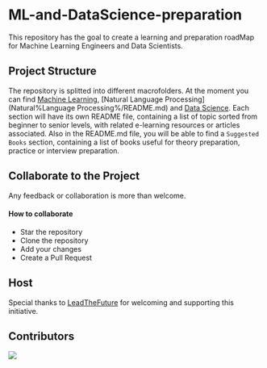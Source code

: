 # ML-and-DataScience-preparation

This repository has the goal to create a learning and preparation roadMap for Machine Learning Engineers and Data Scientists.

## Project Structure

The repository is splitted into different macrofolders. At the moment you can find [Machine Learning](Machine%20Learning/README.md), [Natural Language Processing](Natural%Language Processing%/README.md) and [Data Science](Data_Science/README.md).
Each section will have its own README file, containing a list of topic sorted from beginner to senior levels, with related e-learning resources or articles associated. 
Also in the README.md file, you will be able to find a ```Suggested Books``` section, containing a list of books useful for theory preparation, practice or interview preparation.

## Collaborate to the Project

Any feedback or collaboration is more than welcome. 

#### How to collaborate
* Star the repository
* Clone the repository
* Add your changes
* Create a Pull Request


## Host
Special thanks to [LeadTheFuture](leadthefuture.tech/) for welcoming and supporting this initiative.

## Contributors 
<a href="https://github.com/leadthefuture/ML-and-DataScience-preparation/graphs/contributors">
  <img src="https://contrib.rocks/image?repo=leadthefuture/ML-and-DataScience-preparation" />
</a>
